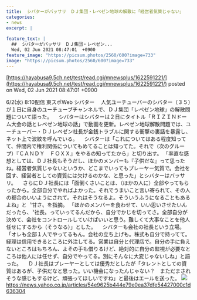 ```yaml
---
title:  シバターがバッサリ　ＤＪ集団・レペゼン地球の解散に「経営者気質じゃない」  
categories:
- news
excerpt: |
  
feature_text: |
  ##  シバターがバッサリ　ＤＪ集団・レペゼン...
  Wed, 02 Jun 2021 08:47:01  +0900
feature_image: "https://picsum.photos/2560/600?image=733"
image: "https://picsum.photos/2560/600?image=733"
---
```


[https://hayabusa9.5ch.net/test/read.cgi/mnewsplus/1622591221/](https://hayabusa9.5ch.net/test/read.cgi/mnewsplus/1622591221/)
posted on Wed, 02 Jun 2021 08:47:01  +0900

<!--more-->

6/2(水) 8:10配信 東スポWeb シバター 　人気ユーチューバーのシバター（３５）が１日に自身のユーチューブチャンネルで、ＤＪ集団「レペゼン地球」の解散問題について語った。 　シバターはシバターは２日にタイトル「ＲＩＺＩＮドーム大会の話とレペゼン地球の話」で動画を更新。レペゼン地球解散問題では、ユーチューバー・ＤＪレペゼン社長が金銭トラブルに関する衝撃の裏話を暴露し、ネット上で波紋を呼んでいる。 　シバターは「これについてはある程度知ってて、仲間内で権利関係についてもめてることは知ってた。それで（次のグループ）『ＣＡＮＤＹ　ＦＯＸＸ』をやるの知ってたから」と切り出す。 「率直な感想としては、ＤＪ社長もそうだし、ほかのメンバーも『子供だな』って思ったね。経営者気質じゃないというか、どこまでいってもプレーヤー気質で。会社を回す、経営者としての資質には欠けるのかな、と思った」とシバターはバッサリ。 　さらにＤＪ社長には「面倒くさいことは、（ほかの人に）全部やってもらったから。全部自分でやればよかった。それでうまいこと言い寄られて、その人の都合のいいようにされて。それはそうなるよ。そういうふうになることもあるよね」と〝甘さ〟を指摘。 「ほかのメンバーを食わせて、いい思いさせたいんだったら、〝社長〟っていってるんだから、自分でかじを切ってさ。全部自分が決めて、会社をコントロールしていけばいいと思う。難しくて大事なことを他人任せにするから（そうなる）」とした。 　シバターも会社の社長という立場。 「オレも全部１人でやってるもん。会社の立ち上げも。株式も自分で持ってて。経理は信用できるところに外注してる。営業は自分と代理店で。自分の手に負えないところはもちろん、よその手も借りるけど、絶対的に自分の監視が必要なところは他人には任せず、自分でやってる。別にそんなに大変じゃないしね」と語った。 　ＤＪ社長はプレーヤーとしては優秀だとしたが「タレントとしての資質はあるが、子供だなと思った。いい機会になったんじゃない？　まただまされそうな感じもするけど、頑張ってほしいですね」と最後はエールを送った。 ![](https://amd-pctr.c.yimg.jp/r/iwiz-amd/20210602-03242658-tospoweb-000-4-view.jpg) https://news.yahoo.co.jp/articles/54e9625b444e79e0ea37dfe54427000c1d636304
